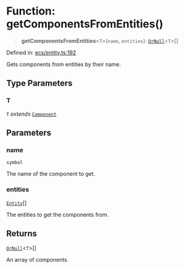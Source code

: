# Function: getComponentsFromEntities()

> **getComponentsFromEntities**\<`T`\>(`name`, `entities`): [`OrNull`](../type-aliases/OrNull.md)\<`T`\>[]

Defined in: [ecs/entity.ts:192](https://github.com/Forge-Game-Engine/Forge/blob/4b66b21759bd3ab3aaf4c62b3e957c1bb43b7b58/src/ecs/entity.ts#L192)

Gets components from entities by their name.

## Type Parameters

### T

`T` *extends* [`Component`](../interfaces/Component.md)

## Parameters

### name

`symbol`

The name of the component to get.

### entities

[`Entity`](../classes/Entity.md)[]

The entities to get the components from.

## Returns

[`OrNull`](../type-aliases/OrNull.md)\<`T`\>[]

An array of components.
